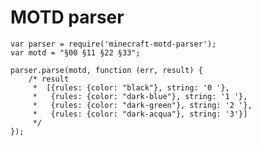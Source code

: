 MOTD parser
======================================================

```
var parser = require('minecraft-motd-parser');
var motd = "§00 §11 §22 §33";

parser.parse(motd, function (err, result) {
    /* result
     *  [{rules: {color: "black"}, string: '0 '},
     *   {rules: {color: "dark-blue"}, string: '1 '},
     *   {rules: {color: "dark-green"}, string: '2 '},
     *   {rules: {color: "dark-acqua"}, string: '3'}]
     */
});
